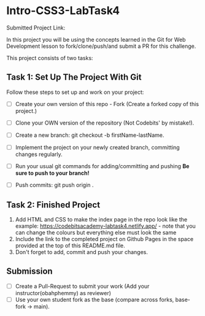 # Intro-CSS3-LabTask4

Submitted Project Link: 

In this project you will be using the concepts learned in the Git for Web Development lesson to fork/clone/push/and submit a PR for this challenge.

This project consists of two tasks:

## Task 1: Set Up The Project With Git
Follow these steps to set up and work on your project:

- [ ] Create your own version of this repo - Fork (Create a forked copy of this project.)
- [ ] Clone your OWN version of the repository (Not Codebits' by mistake!).
- [ ] Create a new branch: git checkout -b firstName-lastName.
- [ ] Implement the project on your newly created <firstName-lastName> branch, committing changes regularly.
- [ ] Run your usual git commands for adding/committing and pushing **Be sure to push to your branch!**
- [ ] Push commits: git push origin <firstName-lastName>.


## Task 2: Finished Project
1. Add HTML and CSS to make the index page in the repo look like the example: https://codebitsacademy-labtask4.netlify.app/  - note that you can change the colours but everything else must look the same
2. Include the link to the completed project on Github Pages in the space provided at the top of this README.md file.
2. Don't forget to add, commit and push your changes.

## Submission
- [ ] Create a Pull-Request to submit your work (Add your instructor(obahphemmy) as reviewer)
- [ ] Use your own student fork as the base (compare across forks, base-fork -> main).
